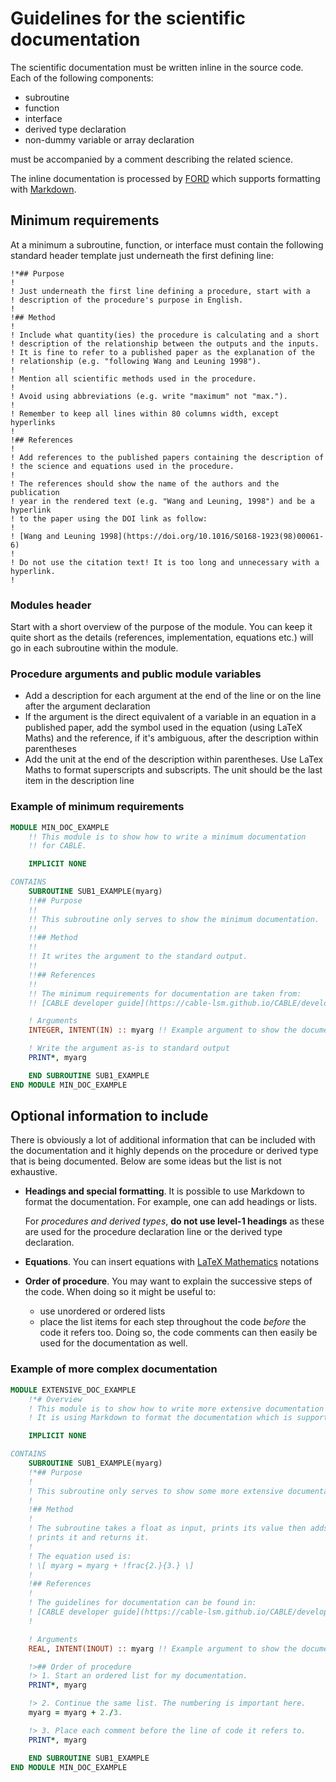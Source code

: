 # Guidelines for the scientific documentation

The scientific documentation must be written inline in the source code. Each of the following components:

- subroutine
- function
- interface
- derived type declaration
- non-dummy variable or array declaration

must be accompanied by a comment describing the related science.

The inline documentation is processed by [FORD][FORD] which supports formatting with [Markdown][markdown].

## Minimum requirements

At a minimum a subroutine, function, or interface must contain the following standard header template just underneath the first defining line:

    !*## Purpose
    !
    ! Just underneath the first line defining a procedure, start with a 
    ! description of the procedure's purpose in English. 
    !
    !## Method
    !
    ! Include what quantity(ies) the procedure is calculating and a short 
    ! description of the relationship between the outputs and the inputs.
    ! It is fine to refer to a published paper as the explanation of the 
    ! relationship (e.g. "following Wang and Leuning 1998"). 
    !
    ! Mention all scientific methods used in the procedure.
    !
    ! Avoid using abbreviations (e.g. write "maximum" not "max.").
    ! 
    ! Remember to keep all lines within 80 columns width, except hyperlinks
    !
    !## References
    !
    ! Add references to the published papers containing the description of 
    ! the science and equations used in the procedure. 
    !
    ! The references should show the name of the authors and the publication 
    ! year in the rendered text (e.g. "Wang and Leuning, 1998") and be a hyperlink
    ! to the paper using the DOI link as follow:
    !
    ! [Wang and Leuning 1998](https://doi.org/10.1016/S0168-1923(98)00061-6)
    !
    ! Do not use the citation text! It is too long and unnecessary with a hyperlink.
    !

### Modules header

Start with a short overview of the purpose of the module. You can keep it quite short as the details (references, implementation, equations etc.) will go in each subroutine within the module.

### Procedure arguments and public module variables

- Add a description for each argument at the end of the line or on the line after the argument declaration
- If the argument is the direct equivalent of a variable in an equation in a published paper, add the symbol used in the equation (using LaTeX Maths) and the reference, if it's ambiguous, after the description within parentheses
- Add the unit at the end of the description within parentheses. Use LaTex Maths to format superscripts and subscripts. The unit should be the last item in the description line

### Example of minimum requirements

```fortran
MODULE MIN_DOC_EXAMPLE
    !! This module is to show how to write a minimum documentation
    !! for CABLE.

    IMPLICIT NONE

CONTAINS
    SUBROUTINE SUB1_EXAMPLE(myarg)
    !!## Purpose
    !!
    !! This subroutine only serves to show the minimum documentation.  
    !!
    !!## Method
    !!
    !! It writes the argument to the standard output.
    !! 
    !!## References
    !!
    !! The minimum requirements for documentation are taken from:  
    !! [CABLE developer guide](https://cable-lsm.github.io/CABLE/developer_guide/doc_guide/science_doc/)

    ! Arguments
    INTEGER, INTENT(IN) :: myarg !! Example argument to show the documentation (-)

    ! Write the argument as-is to standard output
    PRINT*, myarg

    END SUBROUTINE SUB1_EXAMPLE
END MODULE MIN_DOC_EXAMPLE
```

## Optional information to include

There is obviously a lot of additional information that can be included with the documentation and it highly depends on the procedure or derived type that is being documented. Below are some ideas but the list is not exhaustive.

- **Headings and special formatting**. It is possible to use Markdown to format the documentation. For example, one can add headings or lists.
  
    For *procedures and derived types*, **do not use level-1 headings** as these are used for the procedure declaration line or the derived type declaration.

- **Equations**. You can insert equations with [LaTeX Mathematics][latex-maths] notations
- **Order of procedure**. You may want to explain the successive steps of the code. When doing so it might be useful to:
    - use unordered or ordered lists
    - place the list items for each step throughout the code *before* the code it refers too. Doing so, the code comments 
can then easily be used for the documentation as well. 

### Example of more complex documentation

```fortran
MODULE EXTENSIVE_DOC_EXAMPLE
    !*# Overview 
    ! This module is to show how to write more extensive documentation for CABLE.  
    ! It is using Markdown to format the documentation which is supported by FORD.

    IMPLICIT NONE

CONTAINS
    SUBROUTINE SUB1_EXAMPLE(myarg)
    !*## Purpose
    !
    ! This subroutine only serves to show some more extensive documentation.  
    ! 
    !## Method
    !
    ! The subroutine takes a float as input, prints its value then adds 2/3, 
    ! prints it and returns it. 
    ! 
    ! The equation used is:
    ! \[ myarg = myarg + !frac{2.}{3.} \]
    !
    !## References
    !
    ! The guidelines for documentation can be found in:  
    ! [CABLE developer guide](https://cable-lsm.github.io/CABLE/developer_guide/doc_guide/science_doc/)
    !

    ! Arguments
    REAL, INTENT(INOUT) :: myarg !! Example argument to show the documentation (-)

    !>## Order of procedure
    !> 1. Start an ordered list for my documentation.
    PRINT*, myarg

    !> 2. Continue the same list. The numbering is important here.
    myarg = myarg + 2./3.

    !> 3. Place each comment before the line of code it refers to.
    PRINT*, myarg

    END SUBROUTINE SUB1_EXAMPLE
END MODULE MIN_DOC_EXAMPLE
```

[FORD]: https://forddocs.readthedocs.io/en/latest/index.html
[markdown]: https://www.markdownguide.org/cheat-sheet/
[latex-maths]: https://en.wikibooks.org/wiki/LaTeX/Mathematics